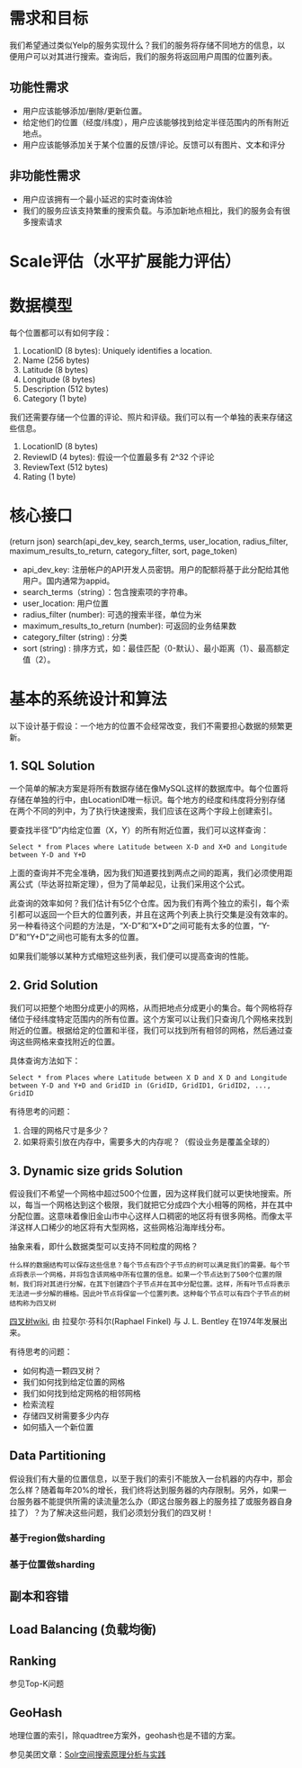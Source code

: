 # 需求和目标

我们希望通过类似Yelp的服务实现什么？我们的服务将存储不同地方的信息，以便用户可以对其进行搜索。查询后，我们的服务将返回用户周围的位置列表。

## 功能性需求

* 用户应该能够添加/删除/更新位置。
* 给定他们的位置（经度/纬度），用户应该能够找到给定半径范围内的所有附近地点。
* 用户应该能够添加关于某个位置的反馈/评论。反馈可以有图片、文本和评分

## 非功能性需求

* 用户应该拥有一个最小延迟的实时查询体验
* 我们的服务应该支持繁重的搜索负载。与添加新地点相比，我们的服务会有很多搜索请求

# Scale评估（水平扩展能力评估）

# 数据模型

每个位置都可以有如何字段：

1. LocationID (8 bytes): Uniquely identifies a location.
2. Name (256 bytes)
3. Latitude (8 bytes)
4. Longitude (8 bytes)
5. Description (512 bytes)
6. Category (1 byte)

我们还需要存储一个位置的评论、照片和评级。我们可以有一个单独的表来存储这些信息。

1. LocationID (8 bytes)
2. ReviewID (4 bytes): 假设一个位置最多有 2^32 个评论
3. ReviewText (512 bytes)
4. Rating (1 byte)

# 核心接口

(return json) search(api_dev_key, search_terms, user_location, radius_filter, maximum_results_to_return, category_filter, sort, page_token)

* api_dev_key: 注册帐户的API开发人员密钥。用户的配额将基于此分配给其他用户。国内通常为appid。
* search_terms（string）：包含搜索项的字符串。
* user_location: 用户位置
* radius_filter (number): 可选的搜索半径，单位为米
* maximum_results_to_return (number): 可返回的业务结果数
* category_filter (string) : 分类
* sort (string) : 排序方式，如：最佳匹配（0-默认）、最小距离（1）、最高额定值（2）。

# 基本的系统设计和算法

以下设计基于假设：一个地方的位置不会经常改变，我们不需要担心数据的频繁更新。

## 1. SQL Solution

一个简单的解决方案是将所有数据存储在像MySQL这样的数据库中。每个位置将存储在单独的行中，由LocationID唯一标识。每个地方的经度和纬度将分别存储在两个不同的列中，为了执行快速搜索，我们应该在这两个字段上创建索引。

要查找半径“D”内给定位置（X，Y）的所有附近位置，我们可以这样查询：

```
Select * from Places where Latitude between X-D and X+D and Longitude between Y-D and Y+D
```

上面的查询并不完全准确，因为我们知道要找到两点之间的距离，我们必须使用距离公式（毕达哥拉斯定理），但为了简单起见，让我们采用这个公式。

此查询的效率如何？我们估计有5亿个仓库。因为我们有两个独立的索引，每个索引都可以返回一个巨大的位置列表，并且在这两个列表上执行交集是没有效率的。另一种看待这个问题的方法是，“X-D”和“X+D”之间可能有太多的位置，“Y-D”和“Y+D”之间也可能有太多的位置。

如果我们能够以某种方式缩短这些列表，我们便可以提高查询的性能。

## 2. Grid Solution

我们可以把整个地图分成更小的网格，从而把地点分成更小的集合。每个网格将存储位于经纬度特定范围内的所有位置。这个方案可以让我们只查询几个网格来找到附近的位置。根据给定的位置和半径，我们可以找到所有相邻的网格，然后通过查询这些网格来查找附近的位置。

具体查询方法如下：

```
Select * from Places where Latitude between X D and X D and Longitude between Y-D and Y+D and GridID in (GridID, GridID1, GridID2, ..., GridID
```

有待思考的问题：

1. 合理的网格尺寸是多少？
2. 如果将索引放在内存中，需要多大的内存呢？（假设业务是覆盖全球的）

## 3. Dynamic size grids Solution

假设我们不希望一个网格中超过500个位置，因为这样我们就可以更快地搜索。所以，每当一个网格达到这个极限，我们就把它分成四个大小相等的网格，并在其中分配位置。这意味着像旧金山市中心这样人口稠密的地区将有很多网格。而像太平洋这样人口稀少的地区将有大型网格，这些网格沿海岸线分布。

抽象来看，即什么数据类型可以支持不同粒度的网格？

```
什么样的数据结构可以保存这些信息？每个节点有四个子节点的树可以满足我们的需要。每个节点将表示一个网格，并将包含该网格中所有位置的信息。如果一个节点达到了500个位置的限制，我们将对其进行分解，在其下创建四个子节点并在其中分配位置。这样，所有叶节点将表示无法进一步分解的栅格。因此叶节点将保留一个位置列表。这种每个节点可以有四个子节点的树结构称为四叉树
```

[四叉树wiki](https://baike.baidu.com/item/%E5%9B%9B%E5%8F%89%E6%A0%91/8557650), 由 拉斐尔·芬科尔(Raphael Finkel) 与 J. L. Bentley 在1974年发展出来。


有待思考的问题：

* 如何构造一颗四叉树？
* 我们如何找到给定位置的网格
* 我们如何找到给定网格的相邻网格
* 检索流程
* 存储四叉树需要多少内存
* 如何插入一个新位置

## Data Partitioning

假设我们有大量的位置信息，以至于我们的索引不能放入一台机器的内存中，那会怎么样？随着每年20%的增长，我们终将达到服务器的内存限制。另外，如果一台服务器不能提供所需的读流量怎么办（即这台服务器上的服务挂了或服务器自身挂了）？为了解决这些问题，我们必须划分我们的四叉树！

### 基于region做sharding

### 基于位置做sharding

## 副本和容错

## Load Balancing (负载均衡)

## Ranking

参见Top-K问题

## GeoHash

地理位置的索引，除quadtree方案外，geohash也是不错的方案。

参见美团文章：[Solr空间搜索原理分析与实践](https://tech.meituan.com/2014/09/02/solr-spatial-search.html)
